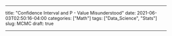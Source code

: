 
---
title: "Confidence Interval and P - Value Misunderstood"
date: 2021-06-03T02:50:16-04:00
categories: ["Math"]
tags: ["Data_Science", "Stats"]
slug: MCMC
draft: true

---

